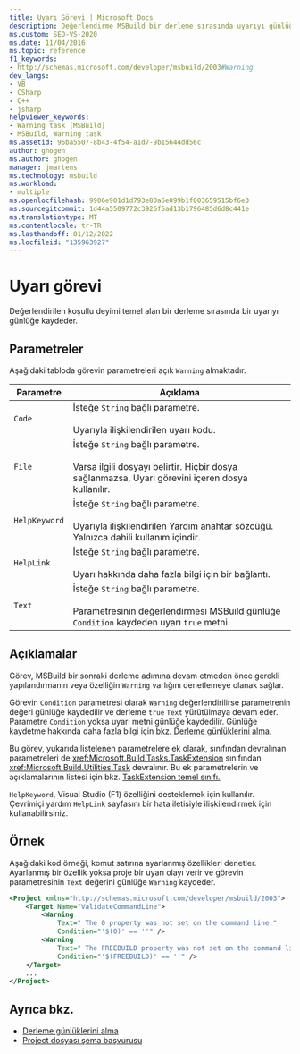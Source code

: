 ```yaml
---
title: Uyarı Görevi | Microsoft Docs
description: Değerlendirme MSBuild bir derleme sırasında uyarıyı günlüğe kaydedilirken Uyarı görevini nasıl kullandığını öğrenin.
ms.custom: SEO-VS-2020
ms.date: 11/04/2016
ms.topic: reference
f1_keywords:
- http://schemas.microsoft.com/developer/msbuild/2003#Warning
dev_langs:
- VB
- CSharp
- C++
- jsharp
helpviewer_keywords:
- Warning task [MSBuild]
- MSBuild, Warning task
ms.assetid: 96ba5507-8b43-4f54-a1d7-9b15644dd56c
author: ghogen
ms.author: ghogen
manager: jmartens
ms.technology: msbuild
ms.workload:
- multiple
ms.openlocfilehash: 9906e901d1d793e80a6e099b1f003659515bf6e3
ms.sourcegitcommit: 1d44a5509772c3926f5ad13b1796485d6d8c441e
ms.translationtype: MT
ms.contentlocale: tr-TR
ms.lasthandoff: 01/12/2022
ms.locfileid: "135963927"
---
```

# <a name="warning-task"></a>Uyarı görevi

Değerlendirilen koşullu deyimi temel alan bir derleme sırasında bir uyarıyı günlüğe kaydeder.

## <a name="parameters"></a>Parametreler

 Aşağıdaki tabloda görevin parametreleri açık `Warning` almaktadır.

| Parametre | Açıklama |
|---------------| - |
| `Code` | İsteğe `String` bağlı parametre.<br /><br /> Uyarıyla ilişkilendirilen uyarı kodu. |
| `File` | İsteğe `String` bağlı parametre.<br /><br /> Varsa ilgili dosyayı belirtir. Hiçbir dosya sağlanmazsa, Uyarı görevini içeren dosya kullanılır. |
| `HelpKeyword` | İsteğe `String` bağlı parametre.<br /><br /> Uyarıyla ilişkilendirilen Yardım anahtar sözcüğü. Yalnızca dahili kullanım içindir. |
| `HelpLink` | İsteğe `String` bağlı parametre.<br/><br /> Uyarı hakkında daha fazla bilgi için bir bağlantı. |
| `Text` | İsteğe `String` bağlı parametre.<br /><br /> Parametresinin değerlendirmesi MSBuild günlüğe `Condition` kaydeden uyarı `true` metni. |

## <a name="remarks"></a>Açıklamalar

 Görev, MSBuild bir sonraki derleme adımına devam etmeden önce gerekli yapılandırmanın veya özelliğin `Warning` varlığını denetlemeye olanak sağlar.

 Görevin `Condition` parametresi olarak `Warning` değerlendirilirse parametrenin değeri günlüğe kaydedilir ve derleme `true` `Text` yürütülmaya devam eder. Parametre `Condition` yoksa uyarı metni günlüğe kaydedilir. Günlüğe kaydetme hakkında daha fazla bilgi için [bkz. Derleme günlüklerini alma.](../msbuild/obtaining-build-logs-with-msbuild.md)

 Bu görev, yukarıda listelenen parametrelere ek olarak, sınıfından devralınan parametreleri de <xref:Microsoft.Build.Tasks.TaskExtension> sınıfından <xref:Microsoft.Build.Utilities.Task> devralınır. Bu ek parametrelerin ve açıklamalarının listesi için bkz. [TaskExtension temel sınıfı.](../msbuild/taskextension-base-class.md)

`HelpKeyword`, Visual Studio (F1) özelliğini desteklemek için kullanılır. Çevrimiçi yardım `HelpLink` sayfasını bir hata iletisiyle ilişkilendirmek için kullanabilirsiniz.

## <a name="example"></a>Örnek

 Aşağıdaki kod örneği, komut satırına ayarlanmış özellikleri denetler. Ayarlanmış bir özellik yoksa proje bir uyarı olayı verir ve görevin parametresinin `Text` değerini günlüğe `Warning` kaydeder.

```xml
<Project xmlns="http://schemas.microsoft.com/developer/msbuild/2003">
    <Target Name="ValidateCommandLine">
        <Warning
            Text=" The 0 property was not set on the command line."
            Condition="'$(0)' == ''" />
        <Warning
            Text=" The FREEBUILD property was not set on the command line."
            Condition="'$(FREEBUILD)' == ''" />
    </Target>
    ...
</Project>
```

## <a name="see-also"></a>Ayrıca bkz.

- [Derleme günlüklerini alma](../msbuild/obtaining-build-logs-with-msbuild.md)
- [Project dosyası şema başvurusu](../msbuild/msbuild-project-file-schema-reference.md)
